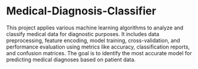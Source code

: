 # Medical-Diagnosis-Classifier
This project applies various machine learning algorithms to analyze and classify medical data for diagnostic purposes. It includes data preprocessing, feature encoding, model training, cross-validation, and performance evaluation using metrics like accuracy, classification reports, and confusion matrices. The goal is to identify the most accurate model for predicting medical diagnoses based on patient data.
